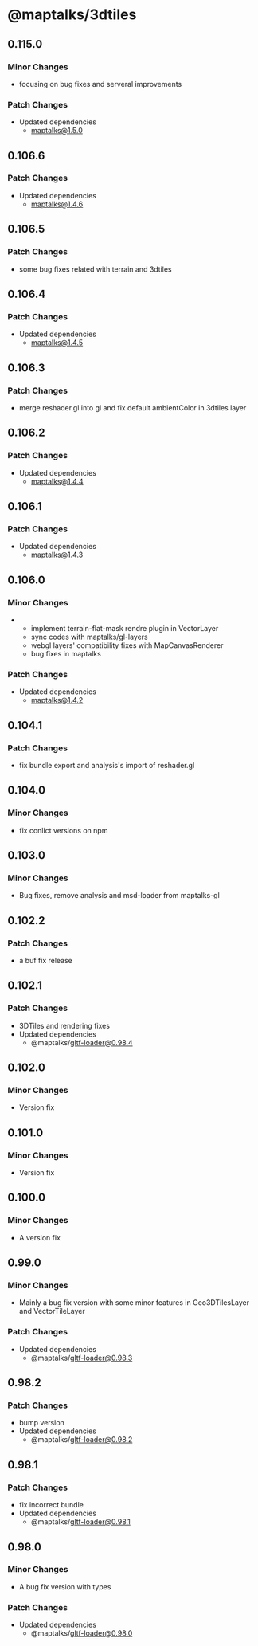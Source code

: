 # @maptalks/3dtiles

## 0.115.0

### Minor Changes

- focusing on bug fixes and serveral improvements

### Patch Changes

- Updated dependencies
  - maptalks@1.5.0

## 0.106.6

### Patch Changes

- Updated dependencies
  - maptalks@1.4.6

## 0.106.5

### Patch Changes

- some bug fixes related with terrain and 3dtiles

## 0.106.4

### Patch Changes

- Updated dependencies
  - maptalks@1.4.5

## 0.106.3

### Patch Changes

- merge reshader.gl into gl and fix default ambientColor in 3dtiles layer

## 0.106.2

### Patch Changes

- Updated dependencies
  - maptalks@1.4.4

## 0.106.1

### Patch Changes

- Updated dependencies
  - maptalks@1.4.3

## 0.106.0

### Minor Changes

- - implement terrain-flat-mask rendre plugin in VectorLayer
  - sync codes with maptalks/gl-layers
  - webgl layers' compatibility fixes with MapCanvasRenderer
  - bug fixes in maptalks

### Patch Changes

- Updated dependencies
  - maptalks@1.4.2

## 0.104.1

### Patch Changes

- fix bundle export and analysis's import of reshader.gl

## 0.104.0

### Minor Changes

- fix conlict versions on npm

## 0.103.0

### Minor Changes

- Bug fixes, remove analysis and msd-loader from maptalks-gl

## 0.102.2

### Patch Changes

- a buf fix release

## 0.102.1

### Patch Changes

- 3DTiles and rendering fixes
- Updated dependencies
  - @maptalks/gltf-loader@0.98.4

## 0.102.0

### Minor Changes

- Version fix

## 0.101.0

### Minor Changes

- Version fix

## 0.100.0

### Minor Changes

- A version fix

## 0.99.0

### Minor Changes

- Mainly a bug fix version with some minor features in Geo3DTilesLayer and VectorTileLayer

### Patch Changes

- Updated dependencies
  - @maptalks/gltf-loader@0.98.3

## 0.98.2

### Patch Changes

- bump version
- Updated dependencies
  - @maptalks/gltf-loader@0.98.2

## 0.98.1

### Patch Changes

- fix incorrect bundle
- Updated dependencies
  - @maptalks/gltf-loader@0.98.1

## 0.98.0

### Minor Changes

- A bug fix version with types

### Patch Changes

- Updated dependencies
  - @maptalks/gltf-loader@0.98.0
